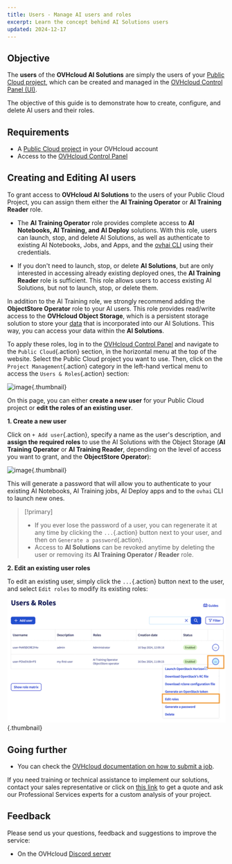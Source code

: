 ```yaml
---
title: Users - Manage AI users and roles
excerpt: Learn the concept behind AI Solutions users
updated: 2024-12-17
---
```


## Objective

The **users** of the **OVHcloud AI Solutions** are simply the users of your [Public Cloud project](/links/public-cloud/public-cloud), which can be created and managed in the [OVHcloud Control Panel (UI)](/links/manager).

The objective of this guide is to demonstrate how to create, configure, and delete AI users and their roles.

## Requirements

- A [Public Cloud project](/links/public-cloud/public-cloud) in your OVHcloud account
- Access to the [OVHcloud Control Panel](/links/manager)

## Creating and Editing AI users

To grant access to **OVHcloud AI Solutions** to the users of your Public Cloud Project, you can assign them either the **AI Training Operator** or **AI Training Reader** role.

- The **AI Training Operator** role provides complete access to **AI Notebooks, AI Training, and AI Deploy** solutions. With this role, users can launch, stop, and delete AI Solutions, as well as authenticate to existing AI Notebooks, Jobs, and Apps, and the [ovhai CLI](/pages/public_cloud/ai_machine_learning/cli_10_howto_install_cli) using their credentials.

- If you don't need to launch, stop, or delete **AI Solutions**, but are only interested in accessing already existing deployed ones, the **AI Training Reader** role is sufficient. This role allows users to access existing AI Solutions, but not to launch, stop, or delete them.

In addition to the AI Training role, we strongly recommend adding the **ObjectStore Operator** role to your AI users. This role provides read/write access to the **OVHcloud Object Storage**, which is a persistent storage solution to store your [data](/pages/public_cloud/ai_machine_learning/gi_02_concepts_data) that is incorporated into our AI Solutions. This way, you can access your data within the **AI Solutions**.

To apply these roles, log in to the [OVHcloud Control Panel](/links/manager) and navigate to the `Public Cloud`{.action} section, in the horizontal menu at the top of the website. Select the Public Cloud project you want to use. Then, click on the `Project Management`{.action} category in the left-hand vertical menu to access the `Users & Roles`{.action} section:

![image](images/03_users_menu.png){.thumbnail}

On this page, you can either **create a new user** for your Public Cloud project or **edit the roles of an existing user**.

**1\. Create a new user**

Click on `+ Add user`{.action}, specify a name as the user's description, and **assign the required roles** to use the AI Solutions with the Object Storage (**AI Training Operator** or **AI Training Reader**, depending on the level of access you want to grant, and the **ObjectStore Operator**):

![image](images/04_users_roles.png){.thumbnail}

This will generate a password that will allow you to authenticate to your existing AI Notebooks, AI Training jobs, AI Deploy apps and to the `ovhai` CLI to launch new ones.

> [!primary]
>
> - If you ever lose the password of a user, you can regenerate it at any time by clicking the `...`{.action} button next to your user, and then on `Generate a password`{.action}.
> - Access to **AI Solutions** can be revoked anytime by deleting the user or removing its **AI Training Operator / Reader** role.
>

**2\. Edit an existing user roles**

To edit an existing user, simply click the `...`{.action} button next to the user, and select `Edit roles` to modify its existing roles:

![image](images/05_edit_user_roles.png){.thumbnail}

## Going further

- You can check the [OVHcloud documentation on how to submit a job](/pages/public_cloud/ai_machine_learning/training_guide_02_howto_submit_job).

If you need training or technical assistance to implement our solutions, contact your sales representative or click on [this link](/links/professional-services) to get a quote and ask our Professional Services experts for a custom analysis of your project.

## Feedback

Please send us your questions, feedback and suggestions to improve the service:

- On the OVHcloud [Discord server](https://discord.gg/ovhcloud)